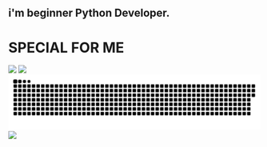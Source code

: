 ## i'm beginner Python Developer.   <h1>SPECIAL FOR ME</h1>
<img src="https://readme-typing-svg.herokuapp.com?size=40&color=FF0000&width=1000&lines=Welcome+To+My+Github">
<img src="https://imgur.com/rilHVxA.png"/>
<a href="https://github.com/YasinNorozzadeh/YasinNorozzadeh"><img alt="Snake animation" src="https://github.com/mikyll/mikyll/blob/output/github-contribution-grid-snake.svg"/></a>
<img src="https://user-images.githubusercontent.com/89924712/150038917-4d5de353-0ae0-41a5-962d-fabd8b929012.gif">
